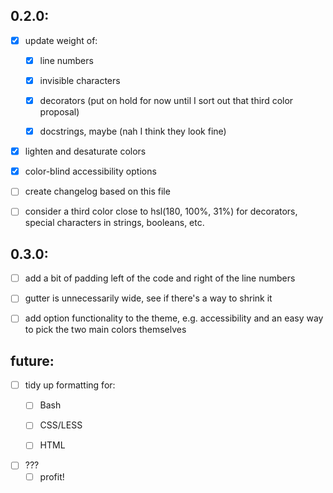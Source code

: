 ## 0.2.0:

- [x] update weight of:
  - [x] line numbers
  - [x] invisible characters
  - [x] decorators (put on hold for now until I sort out that third color proposal)
  - [x] docstrings, maybe (nah I think they look fine)


- [x] lighten and desaturate colors

- [x] color-blind accessibility options

- [ ] create changelog based on this file

- [ ] consider a third color close to hsl(180, 100%, 31%) for decorators, special characters in strings, booleans, etc.


## 0.3.0:

- [ ] add a bit of padding left of the code and right of the line numbers

- [ ] gutter is unnecessarily wide, see if there's a way to shrink it

- [ ] add option functionality to the theme, e.g. accessibility and an easy way to pick the two main colors themselves


## future:

- [ ] tidy up formatting for:
  - [ ] Bash
  - [ ] CSS/LESS
  - [ ] HTML


- [ ] ???
  - [ ] profit!
